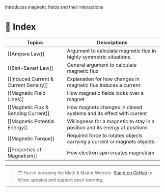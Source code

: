 Introduces magnetic fields and their interactions

# 🧭 Index

| Topics                                | Descriptions                                                                 |
| ------------------------------------- | ---------------------------------------------------------------------------- |
| [[Ampere Law]]                        | Argument to calculate magnetic flux in highly symmetric situations.          |
| [[Biot-Savart Law]]                   | General argument to calculate magnetic flux                                  |
| [[Induced Current & Current Density]] | Explanation for how changes in magnetic flux induces a current               |
| [[Magnetic Field Lines]]              | How magnetic fields looks over a magnet                                      |
| [[Magnetic Flux & Bending Current]]   | How magnets changes in closed systems and its effect with current            |
| [[Magnetic Potential Energy]]         | Willingness for a magnetic to stay in a position and its energy at positions |
| [[Magnetic Torque]]                   | Required force to rotates objects carrying a current or magnets objects      |
| [[Properties of Magnetism]]           | How electron spin creates magnetism                                          |


---

> 🗂️ You're browsing the Math & Matter Website. [Star it on GitHub](https://github.com/rajeevphysics/Obsidan-Thinkbook) to follow updates and support open learning.

---
